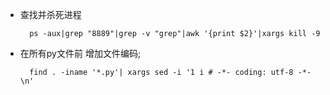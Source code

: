 - 查找并杀死进程  
    
        ps -aux|grep "8889"|grep -v "grep"|awk '{print $2}'|xargs kill -9
    
    
    
- 在所有py文件前 增加文件编码;  

        find . -iname '*.py'| xargs sed -i '1 i # -*- coding: utf-8 -*-\n'




